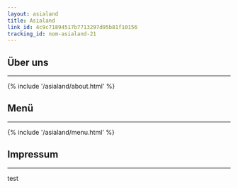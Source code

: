 ```yaml
---
layout: asialand
title: Asialand
link_id: 4c9c71894517b7713297d95b81f10156
tracking_id: nom-asialand-21
---
```

<section id="about" class="pt-3">
<h2>Über uns</h2>
<hr>
{% include '/asialand/about.html' %}
</section>

<section id="menu" class="pt-3">
<h2>Menü</h2>
<hr>
{% include '/asialand/menu.html' %}

</section>

<section id="impressum" class="pt-3">
<h2>Impressum</h2>
<hr>
<p>
test
</p>
</section>